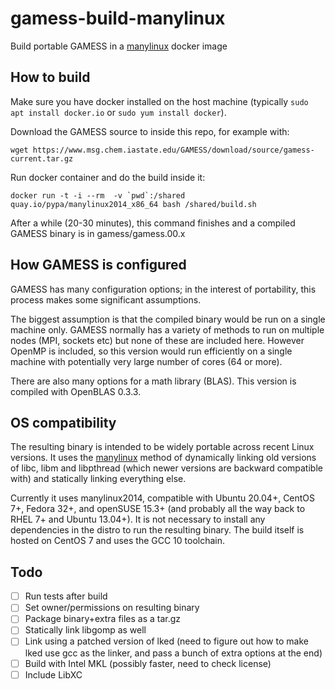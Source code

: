 # gamess-build-manylinux

Build portable GAMESS in a [manylinux](https://github.com/pypa/manylinux) docker image

## How to build

Make sure you have docker installed on the host machine (typically `sudo apt install docker.io` or `sudo yum install docker`).

Download the GAMESS source to inside this repo, for example with:
```
wget https://www.msg.chem.iastate.edu/GAMESS/download/source/gamess-current.tar.gz
```

Run docker container and do the build inside it:
```
docker run -t -i --rm  -v `pwd`:/shared quay.io/pypa/manylinux2014_x86_64 bash /shared/build.sh
```

After a while (20-30 minutes), this command finishes and a compiled GAMESS binary is in gamess/gamess.00.x

## How GAMESS is configured

GAMESS has many configuration options; in the interest of portability, this process makes some significant assumptions.

The biggest assumption is that the compiled binary would be run on a single machine only.  GAMESS normally has a variety of methods to run on multiple nodes (MPI, sockets etc) but none of these are included here.  However OpenMP is included, so this version would run efficiently on a single machine with potentially very large number of cores (64 or more).

There are also many options for a math library (BLAS).  This version is compiled with OpenBLAS 0.3.3.

## OS compatibility

The resulting binary is intended to be widely portable across recent Linux versions.  It uses the [manylinux](https://github.com/pypa/manylinux) method of dynamically linking old versions of libc, libm and libpthread (which newer versions are backward compatible with) and statically linking everything else.

Currently it uses manylinux2014, compatible with Ubuntu 20.04+, CentOS 7+, Fedora 32+, and openSUSE 15.3+ (and probably all the way back to RHEL 7+ and Ubuntu 13.04+).  It is not necessary to install any dependencies in the distro to run the resulting binary.  The build itself is hosted on CentOS 7 and uses the GCC 10 toolchain.

## Todo

- [ ] Run tests after build
- [ ] Set owner/permissions on resulting binary
- [ ] Package binary+extra files as a tar.gz
- [ ] Statically link libgomp as well
- [ ] Link using a patched version of lked (need to figure out how to make lked use gcc as the linker, and pass a bunch of extra options at the end)
- [ ] Build with Intel MKL (possibly faster, need to check license)
- [ ] Include LibXC
